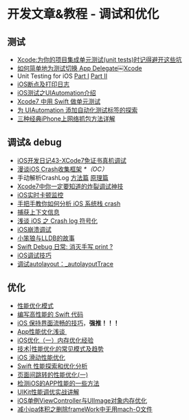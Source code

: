 # 开发文章&教程 - 调试和优化
## 测试
- [Xcode:为你的项目集成单元测试(unit tests)时记得避开这些坑][1]
- [如何简单地为测试切换 App Delegate￼Xcode][2] 
- Unit Testing for iOS [Part Ⅰ][3] [Part Ⅱ][4]
- [iOS断点及打印日志][5]
- [iOS测试之UIAutomation介绍][6]
- [Xcode7 中用 Swift 做单元测试][7]
- [为 UIAutomation 添加自动化测试标签的探索][8]
- [三种经典iPhone上网络抓包方法详解][9]

## 调试& debug
- [iOS开发日记43-XCode7免证书真机调试][10]
- [漫谈iOS Crash收集框架][11] _\*（OC）_
- 手动解析CrashLog [方法篇][12] [原理篇][13]
- [Xcode7中你一定要知道的炸裂调试神技][14]
- [iOS实时卡顿监控][15]
- [手把手教你如何分析 iOS 系统栈 crash][16]
- [捕获上下文信息][17]
- [浅谈 iOS 之 Crash log 符号化][18]
- [iOS崩溃调试][19]
- [小笨狼与LLDB的故事][20]
- [Swift Debug 日常: 消灭手写 print ?][21]
- [iOS调试技巧][22]
- [调试autolayout：\_autolayoutTrace][23]

## 优化
- [性能优化模式][24]
- [编写高性能的 Swift 代码][25]
- [iOS 保持界面流畅的技巧][26]，**强推！！！**
- [App性能优化浅谈 ][27]
- [iOS优化（一）内存优化经验][28]
- [技术|性能优化的常见模式及趋势][29]
- [iOS 滑动性能优化][30]
- [Swift 性能探索和优化分析][31]
- [页面间跳转的性能优化(一)][32]
- [检测iOS的APP性能的一些方法][33]
- [UIKit性能调优实战讲解][34]
- [iOS单例ViewController与UIImage对象内存优化][35]
- [减小ipa体积之删除frameWork中无用mach-O文件][36]


[1]:	http://www.jianshu.com/p/d15a7dea0c5a "Xcode:为你的项目集成单元测试(unit tests)时记得避开这些坑"
[2]:	http://www.cocoachina.com/ios/20151222/14766.html
[3]:	http://chengway.in/unit-testing-for-ios-part-i/ "Unit Testing for iOS Part Ⅰ"
[4]:	http://chengway.in/unit-testing-for-ios-part-ii/ "Unit Testing for iOS Part Ⅱ"
[5]:	http://www.cnblogs.com/jsin-han/p/5156384.html "iOS断点及打印日志"
[6]:	http://summertreee.github.io/blog/2016/02/29/iosce-shi-zhi-uiautomationjie-shao/ "iOS测试之UIAutomation介绍"
[7]:	http://swift.gg/2016/03/23/unit-testing-swift/ "Xcode7 中用 Swift 做单元测试"
[8]:	http://yulingtianxia.com/blog/2016/03/28/Add-UITest-Label-for-UIAutomation/ "为 UIAutomation 添加自动化测试标签的探索"
[9]:	http://www.cnblogs.com/TingyunAPM/p/5302867.html "三种经典iPhone上网络抓包方法详解"
[10]:	http://www.cnblogs.com/Twisted-Fate/p/4935487.html "iOS开发日记43-XCode7免证书真机调试"
[11]:	http://nianxi.net/ios/ios-crash-reporter/
[12]:	http://foggry.com/blog/2015/07/27/ru-he-shou-dong-jie-xi-crashlog/ "手动解析CrashLog之----方法篇"
[13]:	http://foggry.com/blog/2015/08/10/ru-he-shou-dong-jie-xi-crashlogzhi-yuan-li-pian/ "手动解析CrashLog之----原理篇"
[14]:	http://www.jianshu.com/p/70ed36cf8a98
[15]:	http://www.tanhao.me/code/151113.html/ "iOS实时卡顿监控"
[16]:	http://bugly.qq.com/bbs/forum.php?mod=viewthread&tid=194
[17]:	http://swift.gg/2015/11/16/capturing-context-swiftlang/ "捕获上下文信息"
[18]:	http://news.oneapm.com/crash-log-ios/ "浅谈 iOS 之 Crash log 符号化"
[19]:	http://www.jianshu.com/p/77660e626874 "iOS崩溃调试"
[20]:	http://www.jianshu.com/p/e89af3e9a8d7 "小笨狼与LLDB的故事"
[21]:	http://www.jianshu.com/p/55ce421e47e9 "Swift Debug 日常: 消灭手写 print ?"
[22]:	http://www.henishuo.com/ios-lldb-debug-tech/ "iOS调试技巧"
[23]:	http://www.jianshu.com/p/3d642af85171 "调试autolayout：_autolayoutTrace（20160323补充）"
[24]:	http://tech.meituan.com/performance_tuning_pattern.html "性能优化模式"
[25]:	http://www.oschina.net/translate/swift-optimizationtips
[26]:	http://blog.ibireme.com/2015/11/12/smooth_user_interfaces_for_ios/
[27]:	http://blog.csdn.net/wwj_748/article/details/50322581 "App性能优化浅谈"
[28]:	http://www.jianshu.com/p/ef52250df748 "iOS优化（一）内存优化经验"
[29]:	http://mp.weixin.qq.com/s?__biz=MzA5MTA0NjgzMQ==&mid=402378996&idx=1&sn=375044215c5189638570291fb89afa45&scene=1&srcid=0107C7OW9W8ANejPmmfcVRrB&from=groupmessage&isappinstalled=0#wechat_redirect
[30]:	http://www.cnblogs.com/smileEvday/articles/iOS_performance.html "iOS 滑动性能优化"
[31]:	https://onevcat.com/2016/02/swift-performance/ "Swift 性能探索和优化分析"
[32]:	http://www.jianshu.com/p/77847c0027c9 "页面间跳转的性能优化(一)"
[33]:	http://www.starming.com/index.php
[34]:	http://www.jianshu.com/p/619cf14640f3 "UIKit性能调优实战讲解"
[35]:	http://blog.talisk.cn/blog/2016/03/30/iOS-Singleton-ViewController-Performance-optimization/
[36]:	http://jaq.alibaba.com/community/art/show?articleid=229 "减小ipa体积之删除frameWork中无用mach-O文件"